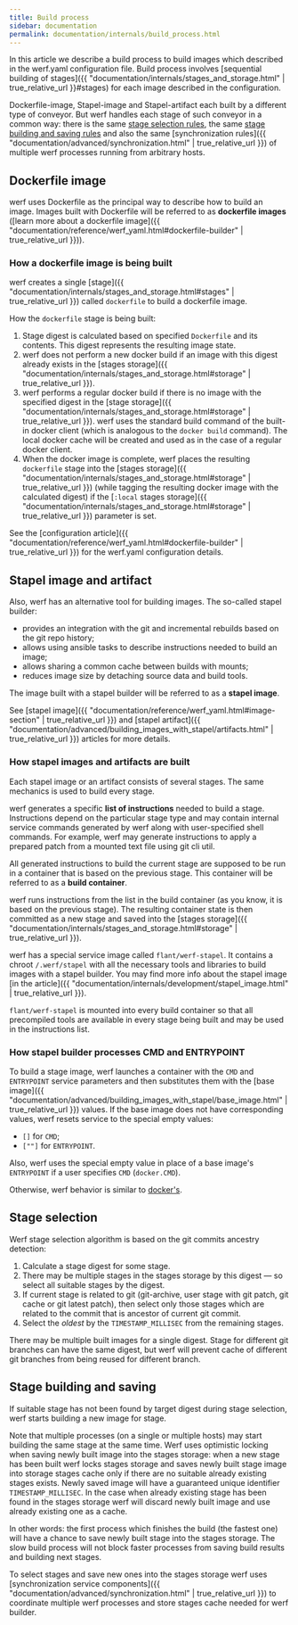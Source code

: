 ```yaml
---
title: Build process
sidebar: documentation
permalink: documentation/internals/build_process.html
---
```


In this article we describe a build process to build images which described in the werf.yaml configuration file. Build process involves [sequential building of stages]({{ "documentation/internals/stages_and_storage.html" | true_relative_url }}#stages) for each image described in the configuration.

Dockerfile-image, Stapel-image and Stapel-artifact each built by a different type of conveyor. But werf handles each stage of such conveyor in a common way: there is the same [stage selection rules](#stage-selection), the same [stage building and saving rules](#stage-building-and-saving) and also the same [synchronization rules]({{ "documentation/advanced/synchronization.html" | true_relative_url }}) of multiple werf processes running from arbitrary hosts.

## Dockerfile image

werf uses Dockerfile as the principal way to describe how to build an image. Images built with Dockerfile will be referred to as **dockerfile images** ([learn more about a dockerfile image]({{ "documentation/reference/werf_yaml.html#dockerfile-builder" | true_relative_url  }})).

### How a dockerfile image is being built

werf creates a single [stage]({{ "documentation/internals/stages_and_storage.html#stages" | true_relative_url  }}) called `dockerfile` to build a dockerfile image.

How the `dockerfile` stage is being built:

 1. Stage digest is calculated based on specified `Dockerfile` and its contents. This digest represents the resulting image state.
 2. werf does not perform a new docker build if an image with this digest already exists in the [stages storage]({{ "documentation/internals/stages_and_storage.html#storage" | true_relative_url  }}).
 3. werf performs a regular docker build if there is no image with the specified digest in the [stage storage]({{ "documentation/internals/stages_and_storage.html#storage" | true_relative_url  }}). werf uses the standard build command of the built-in docker client (which is analogous to the `docker build` command). The local docker cache will be created and used as in the case of a regular docker client.
 4. When the docker image is complete, werf places the resulting `dockerfile` stage into the [stages storage]({{ "documentation/internals/stages_and_storage.html#storage" | true_relative_url  }}) (while tagging the resulting docker image with the calculated digest) if the [`:local` stages storage]({{ "documentation/internals/stages_and_storage.html#storage" | true_relative_url  }}) parameter is set.

See the [configuration article]({{ "documentation/reference/werf_yaml.html#dockerfile-builder" | true_relative_url  }}) for the werf.yaml configuration details.

## Stapel image and artifact

Also, werf has an alternative tool for building images. The so-called stapel builder:

 * provides an integration with the git and incremental rebuilds based on the git repo history;
 * allows using ansible tasks to describe instructions needed to build an image;
 * allows sharing a common cache between builds with mounts;
 * reduces image size by detaching source data and build tools.

The image built with a stapel builder will be referred to as a **stapel image**.

See [stapel image]({{ "documentation/reference/werf_yaml.html#image-section" | true_relative_url  }}) and [stapel artifact]({{ "documentation/advanced/building_images_with_stapel/artifacts.html" | true_relative_url  }}) articles for more details.

### How stapel images and artifacts are built

Each stapel image or an artifact consists of several stages. The same mechanics is used to build every stage.

werf generates a specific **list of instructions** needed to build a stage. Instructions depend on the particular stage type and may contain internal service commands generated by werf along with user-specified shell commands. For example, werf may generate instructions to apply a prepared patch from a mounted text file using git cli util.

All generated instructions to build the current stage are supposed to be run in a container that is based on the previous stage. This container will be referred to as a **build container**.

werf runs instructions from the list in the build container (as you know, it is based on the previous stage). The resulting container state is then committed as a new stage and saved into the [stages storage]({{ "documentation/internals/stages_and_storage.html#storage" | true_relative_url  }}).

werf has a special service image called `flant/werf-stapel`. It contains a chroot `/.werf/stapel` with all the necessary tools and libraries to build images with a stapel builder. You may find more info about the stapel image [in the article]({{ "documentation/internals/development/stapel_image.html" | true_relative_url  }}).

`flant/werf-stapel` is mounted into every build container so that all precompiled tools are available in every stage being built and may be used in the instructions list.

### How stapel builder processes CMD and ENTRYPOINT

To build a stage image, werf launches a container with the `CMD` and `ENTRYPOINT` service parameters and then substitutes them with the [base image]({{ "documentation/advanced/building_images_with_stapel/base_image.html" | true_relative_url  }}) values. If the base image does not have corresponding values, werf resets service to the special empty values:
* `[]` for `CMD`;
* `[""]` for `ENTRYPOINT`.

Also, werf uses the special empty value in place of a base image's `ENTRYPOINT` if a user specifies `CMD` (`docker.CMD`).

Otherwise, werf behavior is similar to [docker's](https://docs.docker.com/engine/reference/builder/#understand-how-cmd-and-entrypoint-interact).

## Stage selection

Werf stage selection algorithm is based on the git commits ancestry detection:

 1. Calculate a stage digest for some stage.
 2. There may be multiple stages in the stages storage by this digest — so select all suitable stages by the digest.
 3. If current stage is related to git (git-archive, user stage with git patch, git cache or git latest patch), then select only those stages which are related to the commit that is ancestor of current git commit.
 4. Select the _oldest_ by the `TIMESTAMP_MILLISEC` from the remaining stages.

There may be multiple built images for a single digest. Stage for different git branches can have the same digest, but werf will prevent cache of different git branches from being reused for different branch.

## Stage building and saving

If suitable stage has not been found by target digest during stage selection, werf starts building a new image for stage.

Note that multiple processes (on a single or multiple hosts) may start building the same stage at the same time. Werf uses optimistic locking when saving newly built image into the stages storage: when a new stage has been built werf locks stages storage and saves newly built stage image into storage stages cache only if there are no suitable already existing stages exists. Newly saved image will have a guaranteed unique identifier `TIMESTAMP_MILLISEC`. In the case when already existing stage has been found in the stages storage werf will discard newly built image and use already existing one as a cache.

In other words: the first process which finishes the build (the fastest one) will have a chance to save newly built stage into the stages storage. The slow build process will not block faster processes from saving build results and building next stages.

To select stages and save new ones into the stages storage werf uses [synchronization service components]({{ "documentation/advanced/synchronization.html" | true_relative_url  }}) to coordinate multiple werf processes and store stages cache needed for werf builder.
